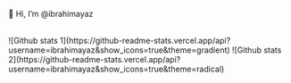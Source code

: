 👋 Hi, I’m @ibrahimayaz


<!---
ibrahimayaz/ibrahimayaz is a ✨ special ✨ repository because its `README.md` (this file) appears on your GitHub profile.
You can click the Preview link to take a look at your changes.
--->

<br>
![Github stats 1](https://github-readme-stats.vercel.app/api?username=ibrahimayaz&show_icons=true&theme=gradient) 
![Github stats 2](https://github-readme-stats.vercel.app/api?username=ibrahimayaz&show_icons=true&theme=radical)
